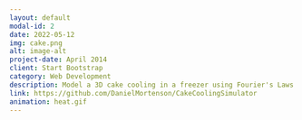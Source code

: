 ```yaml
---
layout: default
modal-id: 2
date: 2022-05-12
img: cake.png
alt: image-alt
project-date: April 2014
client: Start Bootstrap
category: Web Development
description: Model a 3D cake cooling in a freezer using Fourier's Laws and other principles of thermodynamics.
link: https://github.com/DanielMortenson/CakeCoolingSimulator
animation: heat.gif
---
```


